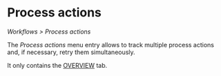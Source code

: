 # Process actions

*Workflows > Process actions*

[comment]: <> (vor nächster Version prüfen; Pfad ändert sich, wird in Processes tab verschoben)

The *Process actions* menu entry allows to track multiple process actions and, if necessary, retry them simultaneously.   

It only contains the [OVERVIEW](./04a_ProcessActions.md) tab.
